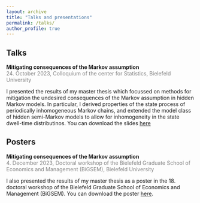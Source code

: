 ```yaml
---
layout: archive
title: "Talks and presentations"
permalink: /talks/
author_profile: true
---
```

## Talks
**Mitigating consequences of the Markov assumption**<br>
<span style="color:grey">24. October 2023,
Colloquium of the center for Statistics, Bielefeld University
</span>

I presented the results of my master thesis which focussed on methods for mitigation the undesired consequences of the Markov assumption in hidden Markov models. In particular, I derived properties of the state process of periodically inhomogeneous Markov chains, and extended the model class of hidden semi-Markov models to allow for inhomogeneity in the state dwell-time distributinos. You can download the slides [here](../files/slides_ZeSt.pdf)

## Posters

**Mitigating consequences of the Markov assumption**<br>
<span style="color:grey">4. December 2023,
Doctoral workshop of the Bielefeld Graduate School of Economics and Management (BiGSEM), Bielefeld University
</span>

I also presented the results of my master thesis as a poster in the 18. doctoral workshop of the Bielefeld Graduate School of Economics and Management (BiGSEM). You can download the poster [here](../files/Poster_BIGSEM_workshop_Koslik.pdf).



